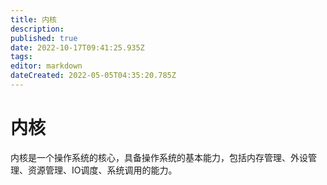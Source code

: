 ```yaml
---
title: 内核
description: 
published: true
date: 2022-10-17T09:41:25.935Z
tags: 
editor: markdown
dateCreated: 2022-05-05T04:35:20.785Z
---
```


# 内核
内核是一个操作系统的核心，具备操作系统的基本能力，包括内存管理、外设管理、资源管理、IO调度、系统调用的能力。

